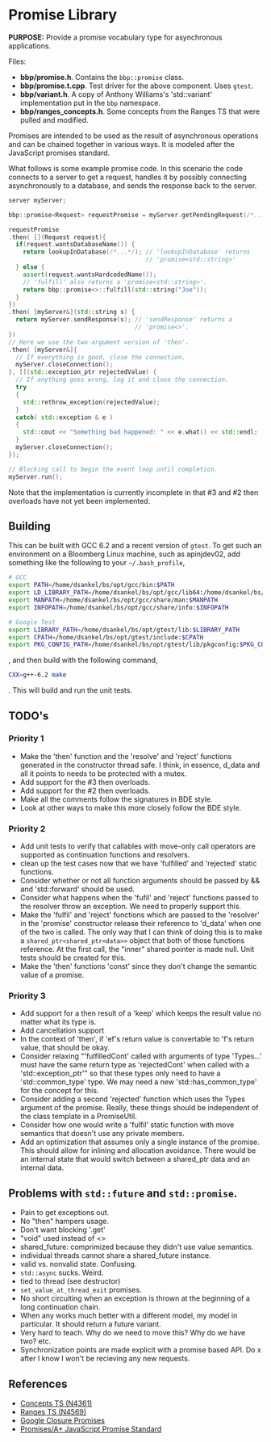 # Promise Library

**PURPOSE:** Provide a promise vocabulary type for asynchronous applications.

Files:

- **bbp/promise.h**. Contains the `bbp::promise` class.
- **bbp/promise.t.cpp**. Test driver for the above component. Uses `gtest`.
- **bbp/variant.h**. A copy of Anthony Williams's 'std::variant' implementation
  put in the `bbp` namespace.
- **bbp/ranges_concepts.h**. Some concepts from the Ranges TS that were pulled
  and modified.

Promises are intended to be used as the result of asynchronous operations and
can be chained together in various ways. It is modeled after the JavaScript
promises standard.

What follows is some example promise code. In this scenario the code connects
to a server to get a request, handles it by possibly connecting asynchronously
to a database, and sends the response back to the server.

```c++
server myServer;

bbp::promise<Request> requestPromise = myServer.getPendingRequest(/*...*/);

requestPromise
.then( [](Request request){
  if(request.wantsDatabaseName()) {
    return lookupInDatabase(/*...*/); // 'lookupInDatabase' returns
                                      // 'promise<std::string>'
  } else {
    assert(request.wantsHardcodedName());
    // 'fulfill' also returns a 'promise<std::string>'.
    return bbp::promise<>::fulfill(std::string("Joe"));
  }
})
.then( [myServer&](std::string s) {
  return myServer.sendResponse(s); // 'sendResponse' returns a
                                   // 'promise<>'.
})
// Here we use the two-argument version of 'then'.
.then( [myServer&]{
  // If everything is good, close the connection.
  myServer.closeConnection();
}, [](std::exception_ptr rejectedValue) {
  // If anything goes wrong, log it and close the connection.
  try
  {
    std::rethrow_exception(rejectedValue);
  }
  catch( std::exception & e )
  {
    std::cout << "Something bad happened: " << e.what() << std::endl;
  }
  myServer.closeConnection();
});

// Blocking call to begin the event loop until completion.
myServer.run();
```

Note that the implementation is currently incomplete in that #3 and #2 then
overloads have not yet been implemented.

## Building

This can be built with GCC 6.2 and a recent version of `gtest`. To get such an environment on a Bloomberg Linux machine, such as apinjdev02, add something like the following to your `~/.bash_profile`,

```bash
# GCC
export PATH=/home/dsankel/bs/opt/gcc/bin:$PATH
export LD_LIBRARY_PATH=/home/dsankel/bs/opt/gcc/lib64:/home/dsankel/bs/opt/gccdeps/lib:$LD_LIBRARY_PATH
export MANPATH=/home/dsankel/bs/opt/gcc/share/man:$MANPATH
export INFOPATH=/home/dsankel/bs/opt/gcc/share/info:$INFOPATH

# Google Test
export LIBRARY_PATH=/home/dsankel/bs/opt/gtest/lib:$LIBRARY_PATH
export CPATH=/home/dsankel/bs/opt/gtest/include:$CPATH
export PKG_CONFIG_PATH=/home/dsankel/bs/opt/gtest/lib/pkgconfig:$PKG_CONFIG_PATH
```

, and then build with the following command,

```bash
CXX=g++-6.2 make
```

. This will build and run the unit tests.

## TODO's

### Priority 1
- Make the 'then' function and the 'resolve' and 'reject' functions generated
  in the constructor thread safe. I think, in essence, d_data and all it points
  to needs to be protected with a mutex.
- Add support for the #3 then overloads.
- Add support for the #2 then overloads.
- Make all the comments follow the signatures in BDE style.
- Look at other ways to make this more closely follow the BDE style.

### Priority 2

- Add unit tests to verify that callables with move-only call operators are
  supported as continuation functions and resolvers.
- clean up the test cases now that we have 'fulfilled' and 'rejected' static
  functions.
- Consider whether or not all function arguments should be passed by && and
  'std::forward' should be used.
- Consider what happens when the 'fufil' and 'reject' functions passed to the
  resolver throw an exception. We need to properly support this.
- Make the 'fulfil' and 'reject' functions which are passed to the 'resolver'
  in the 'promise' constructor release their reference to 'd_data' when one of
  the two is called. The only way that I can think of doing this is to make a
  `shared_ptr<shared_ptr<data>>` object that both of those functions reference.
  At the first call, the "inner" shared pointer is made null. Unit tests
  should be created for this.
- Make the 'then' functions 'const' since they don't change the semantic value
  of a promise.

### Priority 3
- Add support for a then result of a 'keep' which keeps the result value no
  matter what its type is.
- Add cancellation support
- In the context of 'then', if 'ef's return value is convertable to 'f's return
  value, that should be okay.
- Consider relaxing "'fulfilledCont' called with arguments of type 'Types...'
  must have the same return type as 'rejectedCont' when called with a
  'std::exception_ptr'" so that these types only need to have a
  'std::common_type' type. We may need a new 'std::has_common_type' for the
  concept for this.
- Consider adding a second 'rejected' function which uses the Types argument of
  the promise. Really, these things should be independent of the class template
  in a PromiseUtil.
- Consider how one would write a 'fulfil' static function with move semantics
  that doesn't use any private members.
- Add an optimization that assumes only a single instance of the promise. This
  should allow for inlining and allocation avoidance. There would be an
  internal state that would switch between a shared_ptr data and an internal
  data.

## Problems with `std::future` and `std::promise`.
- Pain to get exceptions out.
- No "then" hampers usage.
- Don't want blocking '.get'
- "void" used instead of <>
- shared_future: comprimized because they didn't use value semantics.
- individual threads cannot share a shared_future instance.
- valid vs. nonvalid state. Confusing.
- `std::async` sucks. Weird.
- tied to thread (see destructor)
- `set_value_at_thread_exit` promises.
- No short circuiting when an exception is thrown at the beginning of a long
  continuation chain.
- When any works much better with a different model, my model in particular. It
  should return a future variant.
- Very hard to teach. Why do we need to move this? Why do we have two? etc.
- Synchronization points are made explicit with a promise based API. Do x after
  I know I won't be recieving any new requests.

## References

- [Concepts TS (N4361)](http://open-std.org/JTC1/SC22/WG21/docs/papers/2015/n4361.pdf)
- [Ranges TS (N4569)](http://open-std.org/JTC1/SC22/WG21/docs/papers/2016/n4569.pdf)
- [Google Closure Promises](https://github.com/google/closure-library/blob/master/closure/goog/promise/promise.js)
- [Promises/A+ JavaScript Promise Standard](http://open-std.org/JTC1/SC22/WG21/docs/papers/2016/n4569.pdf)
